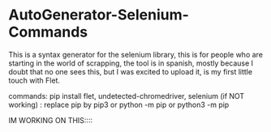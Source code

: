 # AutoGenerator-Selenium-Commands
This is a syntax generator for the selenium library, this is for people who are starting in the world of scrapping, the tool is in spanish, mostly because I doubt that no one sees this, but I was excited to upload it, is my first little touch with Flet.

commands: pip install flet, undetected-chromedriver, selenium
(if NOT working) : replace pip by pip3 or python -m pip or python3 -m pip

IM WORKING ON THIS::::
